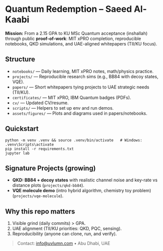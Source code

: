 # Quantum Redemption – Saeed Al-Kaabi

**Mission:** From a 2.15 GPA to KU MSc Quantum acceptance (inshallah) through public **proof-of-work**: MIT xPRO completion, reproducible notebooks, QKD simulations, and UAE-aligned whitepapers (TII/KU focus).

## Structure
- `notebooks/` — Daily learning, MIT xPRO notes, math/physics practice.
- `projects/` — Reproducible research sims (e.g., BB84 with decoy states, VQE).
- `papers/` — Short whitepapers tying projects to UAE strategic needs (TII/KU).
- `certificates/` — MIT xPRO, IBM Quantum badges (PDFs).
- `cv/` — Updated CV/resume.
- `scripts/` — Helpers to set up env and run demos.
- `assets/figures/` — Plots and diagrams used in papers/notebooks.

## Quickstart
```
python -m venv .venv && source .venv/bin/activate   # Windows: .venv\Scripts\activate
pip install -r requirements.txt
jupyter lab
```

## Signature Projects (growing)
- **QKD: BB84 + decoy states** with realistic channel noise and key-rate vs distance plots (`projects/qkd-bb84`).
- **VQE molecule demo** (intro hybrid algorithm, chemistry toy problem) (`projects/vqe-molecule`).

## Why this repo matters
1) Visible grind (daily commits) > GPA.  
2) UAE alignment (TII/KU priorities: QKD, PQC, sensing).  
3) Reproducibility (anyone can clone, run, and verify).

> Contact: info@uvlumn.com • Abu Dhabi, UAE
